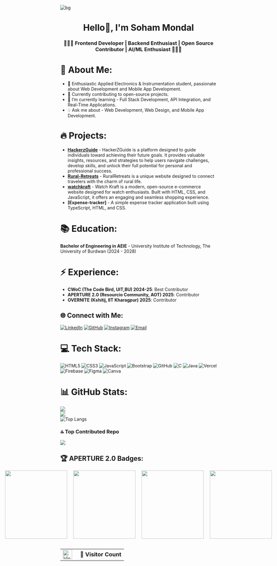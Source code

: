 ![bg](https://github.com/user-attachments/assets/37b89409-8735-46af-af28-88ede8488f51)

<h1 align="center">Hello👋, I'm Soham Mondal</h1>
<h3 align="center">🧑🏻‍💻 Frontend Developer | Backend Enthusiast | Open Source Contributor | AI/ML Enthusiast 🧑🏻‍💻</h3>

# 💫 About Me:
- 🚀 Enthusiastic Applied Electronics & Instrumentation student, passionate about Web Development and Mobile App Development.
- 🌱 Currently contributing to open-source projects.
- 🌱 I’m currently learning - Full Stack Development, API Integration, and Real-Time Applications.
- 💡 Ask me about - Web Development, Web Design, and Mobile App Development.

# 🔥 Projects:
- **[HackerzGuide](https://hackerzguideofficials.vercel.app/)** - HackerZGuide is a platform designed to guide individuals toward achieving their future goals. It provides valuable insights, resources, and strategies to help users navigate challenges, develop skills, and unlock their full potential for personal and professional success.
- **[Rural-Retreats](https://ru-ral-re-treats-puce.vercel.app/)** - RuralRetreats is a unique website designed to connect travelers with the charm of rural life.
- **[watchkraft](https://watchkraft.netlify.app/)** - Watch Kraft is a modern, open-source e-commerce website designed for watch enthusiasts. Built with HTML, CSS, and JavaScript, it offers an engaging and seamless shopping experience.
- **[Expense-tracker]** - A simple expense tracker application built using TypeScript, HTML, and CSS.

# 📚 Education:
**Bachelor of Engineering in AEIE** - University Institute of Technology, The University of Burdwan (2024 - 2028)

# ⚡ Experience:
- **CWoC (The Code Bird, UIT,BU) 2024-25**: Best Contributor
- **APERTURE 2.0 (Resourcio Community, AOT) 2025**: Contributor
- **OVERNITE (Kshitij, IIT Kharagpur) 2025**: Contributor

## 🌐 Connect with Me:
[![LinkedIn](https://img.shields.io/badge/LinkedIn-0A66C2?style=for-the-badge&logo=linkedin&logoColor=white)](https://www.linkedin.com/in/sohammondal02/)
[![GitHub](https://img.shields.io/badge/GitHub-181717?style=for-the-badge&logo=github&logoColor=white)](https://github.com/SohamMondal88)
[![Instagram](https://img.shields.io/badge/Instagram-DC2743?style=for-the-badge&logo=instagram&logoColor=white)](https://www.instagram.com/the_mystic__sohlock_halmes/)
[![Email](https://img.shields.io/badge/Gmail-D14836?style=for-the-badge&logo=gmail&logoColor=white)](mailto:02062006sm@gmail.com)


# 💻 Tech Stack:
![HTML5](https://img.shields.io/badge/html5-%23E34F26.svg?style=for-the-badge&logo=html5&logoColor=white)
![CSS3](https://img.shields.io/badge/css3-%231572B6.svg?style=for-the-badge&logo=css3&logoColor=white)
![JavaScript](https://img.shields.io/badge/javascript-%23323330.svg?style=for-the-badge&logo=javascript&logoColor=%23F7DF1E)
![Bootstrap](https://img.shields.io/badge/bootstrap-%238511FA.svg?style=for-the-badge&logo=bootstrap&logoColor=white)
![GitHub](https://img.shields.io/badge/github-%23121011.svg?style=for-the-badge&logo=github&logoColor=white)
![C](https://img.shields.io/badge/c-%2300599C.svg?style=for-the-badge&logo=c&logoColor=white)
![Java](https://img.shields.io/badge/java-%23ED8B00.svg?style=for-the-badge&logo=openjdk&logoColor=white)
![Vercel](https://img.shields.io/badge/vercel-%23000000.svg?style=for-the-badge&logo=vercel&logoColor=white)
![Firebase](https://img.shields.io/badge/firebase-%23039BE5.svg?style=for-the-badge&logo=firebase)
![Figma](https://img.shields.io/badge/figma-%23F24E1E.svg?style=for-the-badge&logo=figma&logoColor=white)
![Canva](https://img.shields.io/badge/Canva-%2300C4CC.svg?style=for-the-badge&logo=Canva&logoColor=white)


# 📊 GitHub Stats:
![](https://github-readme-stats.vercel.app/api?username=SohamMondal88&theme=dark&hide_border=false)<br/>
![](https://github-readme-streak-stats.herokuapp.com/?user=SohamMondal88&theme=dark&hide_border=false)<br/>
![Top Langs](https://github-readme-stats.vercel.app/api/top-langs/?username=SohamMondal88&langs_count=8&layout=compact&theme=gruvbox)



### 🔝 Top Contributed Repo
![](https://github-contributor-stats.vercel.app/api?username=SohamMondal88&limit=5&theme=dark&combine_all_yearly_contributions=true)

## 🏆 APERTURE 2.0 Badges:
<div style="display:flex; justify-content:center; gap:20px;">
<img src="https://assets.holopin.io/eyJidWNrZXQiOiJob2xvcGluLWFzc2V0cyIsImtleSI6ImFzc2V0cy9jbTdubW5xbGc0NDkyMGNrd2Z5eW04aXEwIiwiZWRpdHMiOnsicm90YXRlIjpudWxsfX0=" width="200px" height="220px" />
<img src="https://assets.holopin.io/eyJidWNrZXQiOiJob2xvcGluLWFzc2V0cyIsImtleSI6ImFzc2V0cy9jbTdubXRtcXkxNTk4MGNsNHN5Z2tkY2tvIiwiZWRpdHMiOnsicm90YXRlIjpudWxsfX0=" width="200px" height="220px" />
<img src="https://assets.holopin.io/eyJidWNrZXQiOiJob2xvcGluLWFzc2V0cyIsImtleSI6ImFzc2V0cy9jbTdubXZrd28xNDI0ODBjbDU5NzRqeDB0NSIsImVkaXRzIjp7InJvdGF0ZSI6bnVsbH19" width="200px" height="220px" />
<img src="https://assets.holopin.io/eyJidWNrZXQiOiJob2xvcGluLWFzc2V0cyIsImtleSI6ImFzc2V0cy9jbTdubXh0dmEwMjI0MGNsZXppa2h3ODA1IiwiZWRpdHMiOnsicm90YXRlIjpudWxsfX0=" width="200px" height="220px" />
</div>
<br>
<div align="center">

<table>
  <tr>
    <td><img src="https://profile-counter.glitch.me/SohamMondal88/count.svg" alt="Visitor Count" height="30"/></td>
    <td><strong style="font-size: 18px;">&nbsp;&nbsp;👀 Visitor Count</strong></td>
  </tr>
</table>

</div>



